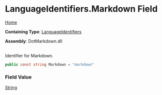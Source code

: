 # LanguageIdentifiers\.Markdown Field

[Home](../../../README.md)

**Containing Type**: [LanguageIdentifiers](../README.md)

**Assembly**: DotMarkdown\.dll

\
Identifier for Markdown\.

```csharp
public const string Markdown = "markdown"
```

### Field Value

[String](https://docs.microsoft.com/en-us/dotnet/api/system.string)

